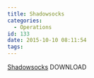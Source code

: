 ```yaml
---
title: Shadowsocks
categories:
  - Operations
id: 133
date: 2015-10-10 08:11:54
tags:
---
```


[Shadowsocks](../software/Shadowsocks.exe) DOWNLOAD
